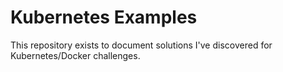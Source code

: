 # Kubernetes Examples

This repository exists to document solutions I've discovered for Kubernetes/Docker challenges.